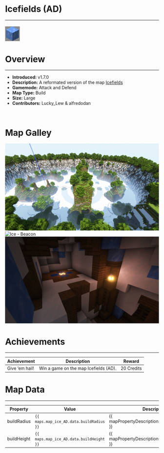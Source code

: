 <!-- replace icefieldsAD with the actual map name -->
<!-- change gamemode type for the Map data description  -->
# Icefields (AD)

***

#### ![icefieldsADicon](../assets/maps/icead/iceAD-icon.jpg)

# Overview
***
- **Introduced:** v1.7.0
- **Description:** A reformated version of the map [Icefields](icefields)
- **Gamemode:** Attack and Defend
- **Map Type:** Build
- **Size:** Large
- **Contributors:** Lucky_Lew & alfredodan

<br />  

# Map Galley
![Ice - Overview](../assets/maps/iceAD/icead-overview.jpg '')
![Ice - Beacon](../assets/maps/iceAD/icead-beacon '')
![Ice - Attacker Spawn](../assets/maps/iceAD/icead-attackerspawn.jpg '')


# Achievements
***

| Achievement | Description | Reward |
| ----- | ----- | ------ |
| Give ‘em hail! | Win a game on the map Icefields (AD). | 20 Credits |



# Map Data
***

| Property | Value | Description |
| ----------- | ----------- | ------ |
| buildRadius |`{{ maps.map_ice_AD.data.buildRadius }}`| {{ mapPropertyDescriptions.buildRadius.classic }} |
| buildHeight |`{{ maps.map_ice_AD.data.buildHeight }}`| {{ mapPropertyDescriptions.buildHeight.classic }} |